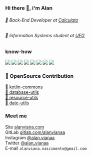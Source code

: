 ### Hi there 👋, i'm Alan
###### 🏢️ Back-End Developer at [Calculato](http://calculato.com.br/)
###### 🎒️ Information Systems student at [UFG](http://inf.ufg.br/)

### know-how
![](https://img.shields.io/badge/Kotlin-green) 
![](https://img.shields.io/badge/Java-green)
![](https://img.shields.io/badge/GraphQL-blue)
![](https://img.shields.io/badge/REST_API-blue)
![](https://img.shields.io/badge/Docker-yellow)
![](https://img.shields.io/badge/Mongo-red)
![](https://img.shields.io/badge/Postgress-red)
![](https://img.shields.io/badge/MySQL-red)

### 🐧️ OpenSource Contribution
[🥂️ kotlin-commons](https://github.com/calculatosistemas/kotlin-commons) <br>
[🥂️ database-utils](https://gitlab.com/calculato-oss/database-utils) <br>
[🥂️ resource-utils](https://gitlab.com/calculato-oss/resource-utils) <br>
[🥂️ date-utils](https://gitlab.com/calculato-oss/date-utils)

### Meet me
Site [alanviana.com](https://alanviana.com) <br>
GitLab [gitlab.com/alanvianaa](https://gitlab.com/alanvianaa) <br>
Instagram [@alan.vianaa](https://www.instagram.com/alan.vianaa) <br>
Twitter [@alan_vianaa](https://twitter.com/alan_vianaa) <br>
E-mail `alanviana.nascimento@gmail.com`
